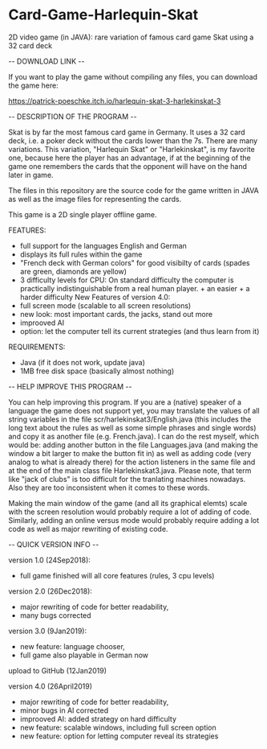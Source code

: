 # Card-Game-Harlequin-Skat
2D video game (in JAVA): rare variation of famous card game Skat using a 32 card deck

-- DOWNLOAD LINK --

If you want to play the game without compiling any files, you can download the game here:

https://patrick-poeschke.itch.io/harlequin-skat-3-harlekinskat-3

-- DESCRIPTION OF THE PROGRAM --

Skat is by far the most famous card game in Germany. It uses a 32 card deck, i.e. a poker deck without the cards lower than the 7s.
There are many variations. This variation, "Harlequin Skat" or "Harlekinskat", is my favorite one, because here the player has an advantage, if at the beginning of the game one remembers the cards that the opponent will have on the hand later in game.

The files in this repository are the source code for the game written in JAVA as well as the image files for representing the cards.

This game is a 2D single player offline game.

FEATURES:
* full support for the languages English and German
* displays its full rules within the game
* "French deck with German colors" for good visibilty of cards (spades are green, diamonds are yellow)
* 3 difficulty levels for CPU:
On standard difficulty the computer is practically indistinguishable from a real human player. + an easier + a harder difficulty
New Features of version 4.0:
* full screen mode (scalable to all screen resolutions)
* new look: most important cards, the jacks, stand out more
* improoved AI
* option: let the computer tell its current strategies (and thus learn from it)

REQUIREMENTS:
* Java (if it does not work, update java)
* 1MB free disk space (basically almost nothing)

-- HELP IMPROVE THIS PROGRAM --

You can help improving this program. If you are a (native) speaker of a language the game does not support yet, you may translate the values of all string variables in the file scr/harlekinskat3/English.java (this includes the long text about the rules as well as some simple phrases and single words) and copy it as another file (e.g. French.java). I can do the rest myself, which would be: adding another button in the file Languages.java (and making the window a bit larger to make the button fit in) as well as adding code (very analog to what is already there) for the action listeners in the same file and at the end of the main class file Harlekinskat3.java.
Please note, that term like "jack of clubs" is too difficult for the tranlating machines nowadays. Also they are too inconsistent when it comes to these words.

Making the main window of the game (and all its graphical elemts) scale with the screen resolution would probably require a lot of adding of code.
Similarly, adding an online versus mode would probably require adding a lot code as well as major rewriting of existing code.


-- QUICK VERSION INFO --

version 1.0 (24Sep2018):
* full game finished will all core features (rules, 3 cpu levels)

version 2.0 (26Dec2018):
* major rewriting of code for better readability,
* many bugs corrected

version 3.0 (9Jan2019):
* new feature: language chooser,
* full game also playable in German now

upload to GitHub (12Jan2019)

version 4.0 (26April2019)
* major rewriting of code for better readability,
* minor bugs in AI corrected
* improoved AI: added strategy on hard difficulty
* new feature: scalable windows, including full screen option
* new feature: option for letting computer reveal its strategies
